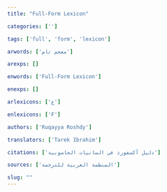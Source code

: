 ```yaml
---
title: "Full-Form Lexicon"

categories: ['']

tags: ['full', 'form', 'lexicon']

arwords: ['معجم تام']

arexps: []

enwords: ['Full-Form Lexicon']

enexps: []

arlexicons: ['ع']

enlexicons: ['F']

authors: ['Ruqayya Roshdy']

translators: ['Tarek Ibrahim']

citations: ['دليل أكسفورد في السانيات الحاسوبية']

sources: ['المنظمة العربية للترجمة']

slug: ""
---
```

